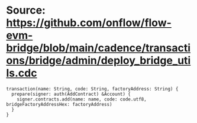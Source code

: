 # Source: https://github.com/onflow/flow-evm-bridge/blob/main/cadence/transactions/bridge/admin/deploy_bridge_utils.cdc

```
transaction(name: String, code: String, factoryAddress: String) {
  prepare(signer: auth(AddContract) &Account) {
    signer.contracts.add(name: name, code: code.utf8, bridgeFactoryAddressHex: factoryAddress)
  }
}

```